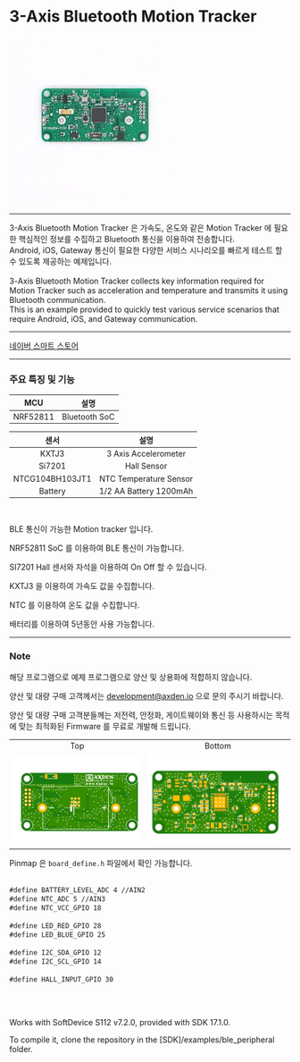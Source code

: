 # 3-Axis Bluetooth Motion Tracker

<img src="./assets/ble_3_axis_motion_tracker.jpeg">
<br>

----

3-Axis Bluetooth Motion Tracker 은 가속도, 온도와 같은 Motion Tracker 에 필요한 핵심적인 정보를 수집하고 Bluetooth 통신을 이용하여 전송합니다.
<br>
Android, iOS, Gateway 통신이 필요한 다양한 서비스 시나리오를 빠르게 테스트 할 수 있도록 제공하는 예제입니다.
<br>
<br>
3-Axis Bluetooth Motion Tracker collects key information required for Motion Tracker such as acceleration and temperature and transmits it using Bluetooth communication.
<br>
This is an example provided to quickly test various service scenarios that require Android, iOS, and Gateway communication.
<br>

----

[네이버 스마트 스토어](https://smartstore.naver.com/axden)
<br>

----

### 주요 특징 및 기능

MCU | 설명
:-------------------------:|:-------------------------:
NRF52811 | Bluetooth SoC

센서 | 설명
:-------------------------:|:-------------------------:
KXTJ3 | 3 Axis Accelerometer
Si7201 | Hall Sensor
NTCG104BH103JT1 | NTC Temperature Sensor
Battery | 1/2 AA Battery 1200mAh

<br>


BLE 통신이 가능한 Motion tracker 입니다.
<br>

NRF52811 SoC 를 이용하여 BLE 통신이 가능합니다.
<br>

SI7201 Hall 센서와 자석을 이용하여 On Off 할 수 있습니다.
<br>

KXTJ3 을 이용하여 가속도 값을 수집합니다.
<br>

NTC 를 이용하여 온도 값을 수집합니다.
<br>

배터리를 이용하여 5년동안 사용 가능합니다.
<br>

----

### Note

해당 프로그램으로 예제 프로그램으로 양산 및 상용화에 적합하지 않습니다.
<br>

양산 및 대량 구매 고객께서는 development@axden.io 으로 문의 주시기 바랍니다.
<br>

양산 및 대량 구매 고객분들께는 저전력, 안정화, 게이트웨이와 통신 등 사용하시는 목적에 맞는 최적화된 Firmware 를 무료로 개발해 드립니다.
<br>

<table>
  <tr align="center">
    <td>Top</td>
    <td>Bottom</td>
  </tr>
  <tr align="center">
    <td><img src="./assets/ble_3_axis_motion_tracker_top.jpeg"></td>
    <td><img src="./assets/ble_3_axis_motion_tracker_bottom.jpeg"></td>
  </tr>
</table>

Pinmap 은 ```board_define.h``` 파일에서 확인 가능합니다.
<br>

```

#define BATTERY_LEVEL_ADC 4 //AIN2
#define NTC_ADC 5 //AIN3
#define NTC_VCC_GPIO 18

#define LED_RED_GPIO 28
#define LED_BLUE_GPIO 25

#define I2C_SDA_GPIO 12
#define I2C_SCL_GPIO 14

#define HALL_INPUT_GPIO 30


```

<br>

Works with SoftDevice S112 v7.2.0, provided with SDK 17.1.0.
<br>

To compile it, clone the repository in the [SDK]/examples/ble_peripheral folder.
